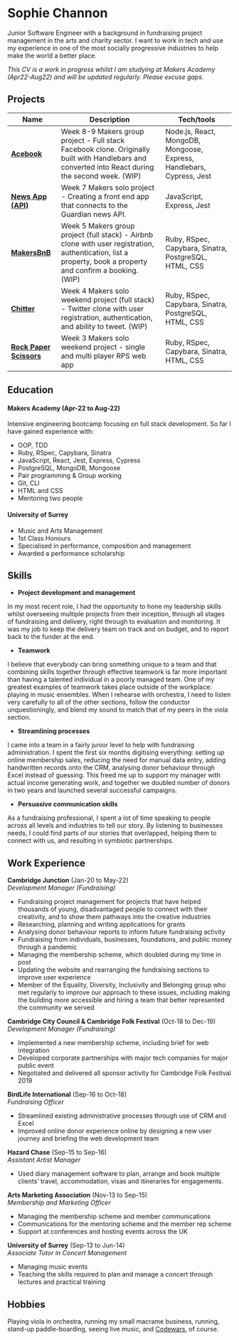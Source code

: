 Sophie Channon
=============

Junior Software Engineer with a background in fundraising project management in the arts and charity sector. I want to work in tech and use my experience in one of the most socially progressive industries to help make the world a better place.

_This CV is a work in progress whilst I am studying at Makers Academy (Apr22-Aug22) and will be updated regularly. Please excuse gaps._

## Projects

| Name                             | Description                                            | Tech/tools        |
| -------------------------------- | ------------------------------------------------------ | ----------------- |
| [**Acebook**](https://github.com/sophiegilder/acebook-node)| Week 8-9 Makers group project - Full stack Facebook clone. Originally built with Handlebars and converted into React during the second week. (WIP) | Node.js, React, MongoDB, Mongoose, Express, Handlebars, Cypress, Jest |
| [**News App (API)**](https://github.com/sophiegilder/news-summary-challenge)| Week 7 Makers solo project - Creating a front end app that connects to the Guardian news API.  | JavaScript, Express, Jest |
| [**MakersBnB**](https://github.com/sophiegilder/MakersBnB)| Week 5 Makers group project (full stack) - Airbnb clone with user registration, authentication, list a property, book a property and confirm a booking. (WIP) | Ruby, RSpec, Capybara, Sinatra, PostgreSQL, HTML, CSS |
| [**Chitter**](https://github.com/sophiegilder/chitter-challenge)| Week 4 Makers solo weekend project (full stack) - Twitter clone with user registration, authentication, and ability to tweet. (WIP) | Ruby, RSpec, Capybara, Sinatra, PostgreSQL, HTML, CSS |
| [**Rock Paper Scissors**](https://github.com/sophiegilder/rps-challenge)| Week 3 Makers solo weekend project - single and multi player RPS web app | Ruby, RSpec, Capybara, Sinatra, HTML, CSS |


## Education

#### Makers Academy (Apr-22 to Aug-22)

Intensive engineering bootcamp focusing on full stack development. So far I have gained experience with:
- OOP, TDD
- Ruby, RSpec, Capybara, Sinatra
- JavaScript, React, Jest, Express, Cypress
- PostgreSQL, MongoDB, Mongoose
- Pair programming & Group working
- Git, CLI
- HTML and CSS
- Mentoring two people

#### University of Surrey

- Music and Arts Management
- 1st Class Honours
- Specialised in performance, composition and management
- Awarded a performance scholarship

## Skills

- **Project development and management**

In my most recent role, I had the opportunity to hone my leadership skills whilst overseeing multiple projects from their inception, through all stages of fundraising and delivery, right through to evaluation and monitoring. It was my job to keep the delivery team on track and on budget, and to report back to the funder at the end.

- **Teamwork**

I believe that everybody can bring something unique to a team and that combining skills together through effective teamwork is far more important than having a talented individual in a poorly managed team. One of my greatest examples of teamwork takes place outside of the workplace: playing in music ensembles. When I rehearse with orchestra, I need to listen very carefully to all of the other sections, follow the conductor unquestioningly, and blend my sound to match that of my peers in the viola section.

- **Streamlining processes**

I came into a team in a fairly junior level to help with fundraising administration. I spent the first six months digitising everything: setting up online membership sales, reducing the need for manual data entry, adding handwritten records onto the CRM, analysing donor behaviour through Excel instead of guessing. This freed me up to support my manager with actual income generating work, and together we doubled number of donors in two years and launched several successful campaigns.

- **Persuasive communication skills**

As a fundraising professional, I spent a lot of time speaking to people across all levels and industries to tell our story. By listening to businesses needs, I could find parts of our stories that overlapped, helping them to connect with us, and resulting in symbiotic partnerships.

## Work Experience

**Cambridge Junction** (Jan-20 to May-22)  
_Development Manager (Fundraising)_

- Fundraising project management for projects that have helped thousands of young, disadvantaged people to connect with their creativity, and to show them pathways into the creative industries
- Researching, planning and writing applications for grants
- Analysing donor behaviour reports to inform future fundraising activity
- Fundraising from individuals, businesses, foundations, and public money through a pandemic
- Managing the membership scheme, which doubled during my time in post
- Updating the website and rearranging the fundraising sections to improve user experience
- Member of the Equality, Diversity, Inclusivity and Belonging group who met regularly to improve our approach to these issues, including making the building more accessible and hiring a team that better represented the community we served

**Cambridge City Council & Cambridge Folk Festival** (Oct-18 to Dec-19)  
_Development Manager (Fundraising)_

- Implemented a new membership scheme, including brief for web integration
- Developed corporate partnerships with major tech companies for major public event
- Negotiated and delivered all sponsor activity for Cambridge Folk Festival 2019

**BirdLife International** (Sep-16 to Oct-18)  
_Fundraising Officer_

- Streamlined existing administrative processes through use of CRM and Excel
- Improved online donor experience online by designing a new user journey and briefing the web development team

**Hazard Chase** (Sep-15 to Sep-16)  
_Assistant Artist Manager_

- Used diary management software to plan, arrange and book multiple clients’ travel, accommodation, visas and itineraries for engagements.

**Arts Marketing Association** (Nov-13 to Sep-15)  
_Membership and Marketing Officer_

- Managing the membership scheme and member communications
- Communications for the mentoring scheme and the member rep scheme
- Support at conferences and hosting events across the UK

**University of Surrey** (Sep-13 to Jun-14)  
_Associate Tutor in Concert Management_

- Managing music events
- Teaching the skills required to plan and manage a concert through lectures and practical training

## Hobbies

Playing viola in orchestra, running my small macrame business, running, stand-up paddle-boarding, seeing live music, and [Codewars](https://www.codewars.com/users/sophiegilder), of course.